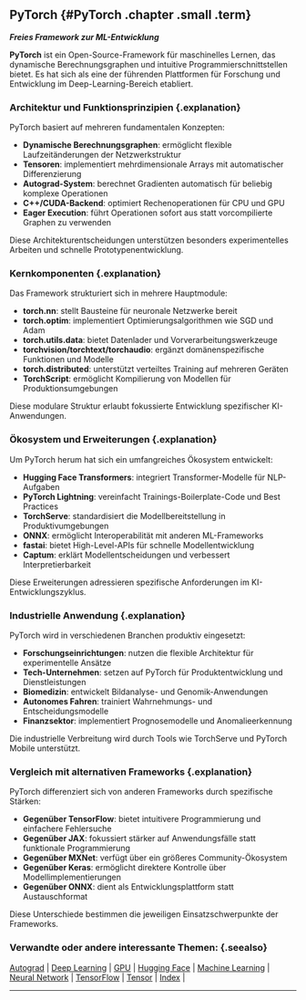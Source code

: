## PyTorch {#PyTorch .chapter .small .term}

***Freies Framework zur ML-Entwicklung***

**PyTorch** ist ein Open-Source-Framework für maschinelles Lernen, das dynamische Berechnungsgraphen und intuitive Programmierschnittstellen bietet.
Es hat sich als eine der führenden Plattformen für Forschung und Entwicklung im Deep-Learning-Bereich etabliert.

### Architektur und Funktionsprinzipien {.explanation}

PyTorch basiert auf mehreren fundamentalen Konzepten:

- **Dynamische Berechnungsgraphen**: ermöglicht flexible Laufzeitänderungen der Netzwerkstruktur
- **Tensoren**: implementiert mehrdimensionale Arrays mit automatischer Differenzierung
- **Autograd-System**: berechnet Gradienten automatisch für beliebig komplexe Operationen
- **C++/CUDA-Backend**: optimiert Rechenoperationen für CPU und GPU
- **Eager Execution**: führt Operationen sofort aus statt vorcompilierte Graphen zu verwenden

Diese Architekturentscheidungen unterstützen besonders experimentelles Arbeiten und schnelle Prototypenentwicklung.

### Kernkomponenten {.explanation}

Das Framework strukturiert sich in mehrere Hauptmodule:

- **torch.nn**: stellt Bausteine für neuronale Netzwerke bereit
- **torch.optim**: implementiert Optimierungsalgorithmen wie SGD und Adam
- **torch.utils.data**: bietet Datenlader und Vorverarbeitungswerkzeuge
- **torchvision/torchtext/torchaudio**: ergänzt domänenspezifische Funktionen und Modelle
- **torch.distributed**: unterstützt verteiltes Training auf mehreren Geräten
- **TorchScript**: ermöglicht Kompilierung von Modellen für Produktionsumgebungen

Diese modulare Struktur erlaubt fokussierte Entwicklung spezifischer KI-Anwendungen.

### Ökosystem und Erweiterungen {.explanation}

Um PyTorch herum hat sich ein umfangreiches Ökosystem entwickelt:

- **Hugging Face Transformers**: integriert Transformer-Modelle für NLP-Aufgaben
- **PyTorch Lightning**: vereinfacht Trainings-Boilerplate-Code und Best Practices
- **TorchServe**: standardisiert die Modellbereitstellung in Produktivumgebungen
- **ONNX**: ermöglicht Interoperabilität mit anderen ML-Frameworks
- **fastai**: bietet High-Level-APIs für schnelle Modellentwicklung
- **Captum**: erklärt Modellentscheidungen und verbessert Interpretierbarkeit

Diese Erweiterungen adressieren spezifische Anforderungen im KI-Entwicklungszyklus.

### Industrielle Anwendung {.explanation}

PyTorch wird in verschiedenen Branchen produktiv eingesetzt:

- **Forschungseinrichtungen**: nutzen die flexible Architektur für experimentelle Ansätze
- **Tech-Unternehmen**: setzen auf PyTorch für Produktentwicklung und Dienstleistungen
- **Biomedizin**: entwickelt Bildanalyse- und Genomik-Anwendungen
- **Autonomes Fahren**: trainiert Wahrnehmungs- und Entscheidungsmodelle
- **Finanzsektor**: implementiert Prognosemodelle und Anomalieerkennung

Die industrielle Verbreitung wird durch Tools wie TorchServe und PyTorch Mobile unterstützt.

### Vergleich mit alternativen Frameworks {.explanation}

PyTorch differenziert sich von anderen Frameworks durch spezifische Stärken:

- **Gegenüber TensorFlow**: bietet intuitivere Programmierung und einfachere Fehlersuche
- **Gegenüber JAX**: fokussiert stärker auf Anwendungsfälle statt funktionale Programmierung
- **Gegenüber MXNet**: verfügt über ein größeres Community-Ökosystem
- **Gegenüber Keras**: ermöglicht direktere Kontrolle über Modellimplementierungen
- **Gegenüber ONNX**: dient als Entwicklungsplattform statt Austauschformat

Diese Unterschiede bestimmen die jeweiligen Einsatzschwerpunkte der Frameworks.

### Verwandte oder andere interessante Themen: {.seealso}

[Autograd](#Autograd) |
[Deep Learning](#Deep-Learning) |
[GPU](#GPU) |
[Hugging Face](#Hugging-Face) |
[Machine Learning](#Machine-Learning) |
[Neural Network](#Neural-Network) |
[TensorFlow](#TensorFlow) |
[Tensor](#Tensor) |
[Index](#Index) |

----


